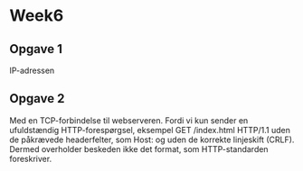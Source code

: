 # Week6

## Opgave 1
IP-adressen

## Opgave 2
Med en TCP-forbindelse til webserveren.
Fordi vi kun sender en ufuldstændig HTTP-forespørgsel, eksempel GET /index.html HTTP/1.1 
uden de påkrævede headerfelter, som Host: og uden de korrekte linjeskift (CRLF). Dermed overholder beskeden ikke det format, som HTTP-standarden foreskriver.
